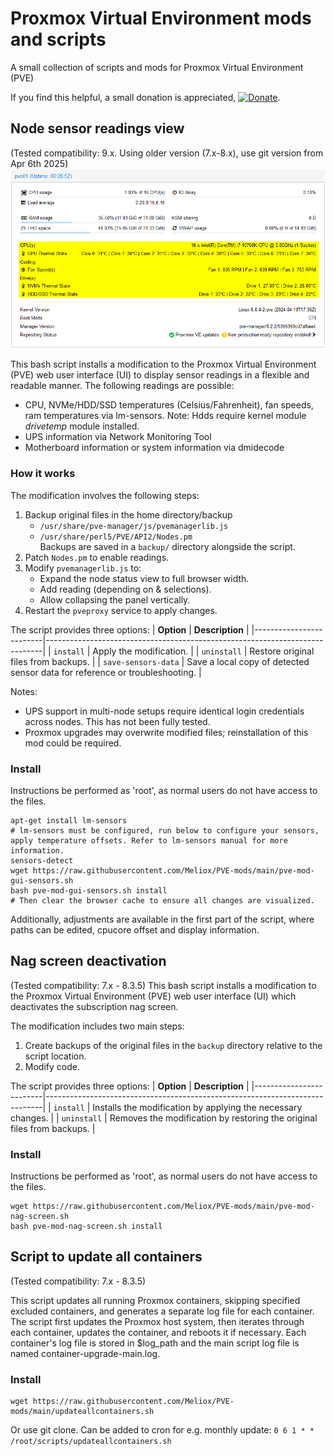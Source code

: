 # Proxmox Virtual Environment mods and scripts
A small collection of scripts and mods for Proxmox Virtual Environment (PVE)

If you find this helpful, a small donation is appreciated, [![Donate](https://www.paypalobjects.com/en_US/i/btn/btn_donate_LG.gif)](https://www.paypal.com/cgi-bin/webscr?cmd=_s-xclick&hosted_button_id=K8XPMSEBERH3W).

## Node sensor readings view
(Tested compatibility: 9.x. Using older version (7.x-8.x), use git version from Apr 6th 2025)
![Promxox temp mod](https://github.com/Meliox/PVE-mods/blob/main/pve-mod-sensors.png?raw=true)

This bash script installs a modification to the Proxmox Virtual Environment (PVE) web user interface (UI) to display sensor readings in a flexible and readable manner.
The following readings are possible:
- CPU, NVMe/HDD/SSD temperatures (Celsius/Fahrenheit), fan speeds, ram temperatures via lm-sensors. Note: Hdds require kernel module *drivetemp* module installed.
- UPS information via Network Monitoring Tool
- Motherboard information or system information via dmidecode

### How it works
The modification involves the following steps:
1. Backup original files in the home directory/backup
   - `/usr/share/pve-manager/js/pvemanagerlib.js`
   - `/usr/share/perl5/PVE/API2/Nodes.pm`  
   Backups are saved in a `backup/` directory alongside the script.  
2. Patch `Nodes.pm` to enable readings.  
3. Modify `pvemanagerlib.js` to:  
   - Expand the node status view to full browser width.  
   - Add reading (depending on  & selections).  
   - Allow collapsing the panel vertically.  
4. Restart the `pveproxy` service to apply changes.

The script provides three options:
| **Option**             | **Description**                                                             |
|-------------------------|-----------------------------------------------------------------------------|
| `install`              | Apply the modification.                |
| `uninstall`            | Restore original files from backups.      |
| `save-sensors-data`    | Save a local copy of detected sensor data for reference or troubleshooting.             |

Notes:
- UPS support in multi-node setups require identical login credentials across nodes. This has not been fully tested.  
- Proxmox upgrades may overwrite modified files; reinstallation of this mod could be required.  

### Install
Instructions be performed as 'root', as normal users do not have access to the files.

```
apt-get install lm-sensors
# lm-sensors must be configured, run below to configure your sensors, apply temperature offsets. Refer to lm-sensors manual for more information.
sensors-detect 
wget https://raw.githubusercontent.com/Meliox/PVE-mods/main/pve-mod-gui-sensors.sh
bash pve-mod-gui-sensors.sh install
# Then clear the browser cache to ensure all changes are visualized.
```
Additionally, adjustments are available in the first part of the script, where paths can be edited, cpucore offset and display information.

## Nag screen deactivation
(Tested compatibility: 7.x - 8.3.5)
This bash script installs a modification to the Proxmox Virtual Environment (PVE) web user interface (UI) which deactivates the subscription nag screen.

The modification includes two main steps:
1. Create backups of the original files in the `backup` directory relative to the script location.
2. Modify code.

The script provides three options:
| **Option**             | **Description**                                                             |
|-------------------------|-----------------------------------------------------------------------------|
| `install`              | Installs the modification by applying the necessary changes.                |
| `uninstall`            | Removes the modification by restoring the original files from backups.      |

### Install
Instructions be performed as 'root', as normal users do not have access to the files.
```
wget https://raw.githubusercontent.com/Meliox/PVE-mods/main/pve-mod-nag-screen.sh
bash pve-mod-nag-screen.sh install
```

## Script to update all containers
(Tested compatibility: 7.x - 8.3.5)

This script updates all running Proxmox containers, skipping specified excluded containers, and generates a separate log file for each container.
The script first updates the Proxmox host system, then iterates through each container, updates the container, and reboots it if necessary.
Each container's log file is stored in $log_path and the main script log file is named container-upgrade-main.log.

### Install
```
wget https://raw.githubusercontent.com/Meliox/PVE-mods/main/updateallcontainers.sh
```
Or use git clone.
Can be added to cron for e.g. monthly update: ```0 6 1 * * /root/scripts/updateallcontainers.sh```
